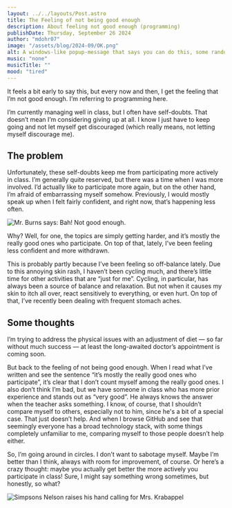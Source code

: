 ```yaml
---
layout: ../../layouts/Post.astro
title: The Feeling of not being good enough
description: About feeling not good enough (programming)
publishDate: Thursday, September 26 2024
author: "mdohr07"
image: "/assets/blog/2024-09/OK.png"
alt: A windows-like popup-message that says you can do this, some random code in the background
music: "none"
musicTitle: ""
mood: "tired"
---
```

It feels a bit early to say this, but every now and then, I get the feeling that I’m not good enough. I’m referring to programming here.

I’m currently managing well in class, but I often have self-doubts. That doesn’t mean I’m considering giving up at all. I know I just have to keep going and not let myself get discouraged (which really means, not letting myself discourage me).

## The problem
Unfortunately, these self-doubts keep me from participating more actively in class. I’m generally quite reserved, but there was a time when I was more involved. I’d actually like to participate more again, but on the other hand, I’m afraid of embarrassing myself somehow. Previously, I would mostly speak up when I felt fairly confident, and right now, that’s happening less often.

<img src="https://media0.giphy.com/media/v1.Y2lkPTc5MGI3NjExMW80czhrNGZ3dmJpd2doems5Z3oydThrdWVhMHowbjQwOWRsdTdnNSZlcD12MV9pbnRlcm5hbF9naWZfYnlfaWQmY3Q9Zw/3orif5bpMfTJ6Fgpzi/giphy.webp" alt="Mr. Burns says: Bah! Not good enough.">

Why? Well, for one, the topics are simply getting harder, and it’s mostly the really good ones who participate. On top of that, lately, I’ve been feeling less confident and more withdrawn.

This is probably partly because I’ve been feeling so off-balance lately. Due to this annoying skin rash, I haven’t been cycling much, and there’s little time for other activities that are “just for me”. Cycling, in particular, has always been a source of balance and relaxation. But not when it causes my skin to itch all over, react sensitively to everything, or even hurt. On top of that, I’ve recently been dealing with frequent stomach aches.

## Some thoughts
I’m trying to address the physical issues with an adjustment of diet — so far without much success — at least the long-awaited doctor’s appointment is coming soon.

But back to the feeling of not being good enough. When I read what I’ve written and see the sentence “it’s mostly the really good ones who participate”, it’s clear that I don’t count myself among the really good ones. I also don’t think I’m bad, but we have someone in class who has more prior experience and stands out as “very good”. He always knows the answer when the teacher asks something. I know, of course, that I shouldn’t compare myself to others, especially not to him, since he's a bit of a special case. That just doesn’t help. And when I browse GitHub and see that seemingly everyone has a broad technology stack, with some things completely unfamiliar to me, comparing myself to those people doesn’t help either.

So, I’m going around in circles. I don’t want to sabotage myself. Maybe I’m better than I think, always with room for improvement, of course. Or here’s a crazy thought: maybe you actually get better the more actively you participate in class! Sure, I might say something wrong sometimes, but honestly, so what?

<img src="https://i.giphy.com/3orif7OjHIkBFbSHSw.webp" alt="Simpsons Nelson raises his hand calling for Mrs. Krabappel">